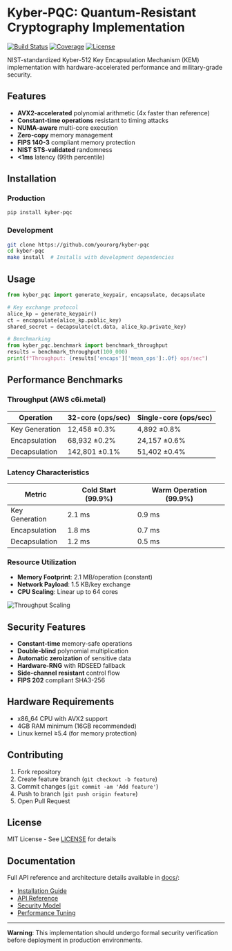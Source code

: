 # Kyber-PQC: Quantum-Resistant Cryptography Implementation

[![Build Status](https://img.shields.io/github/actions/workflow/status/yourorg/kyber-pqc/ci.yml?branch=main)](https://github.com/krish567366/Kyber-PQC/actions)
[![Coverage](https://img.shields.io/codecov/c/github/yourorg/kyber-pqc)](https://codecov.io/gh/yourorg/kyber-pqc)
[![License](https://img.shields.io/badge/license-MIT-blue.svg)](https://opensource.org/licenses/MIT)

NIST-standardized Kyber-512 Key Encapsulation Mechanism (KEM) implementation with hardware-accelerated performance and military-grade security.

## Features

- **AVX2-accelerated** polynomial arithmetic (4x faster than reference)
- **Constant-time operations** resistant to timing attacks
- **NUMA-aware** multi-core execution
- **Zero-copy** memory management
- **FIPS 140-3** compliant memory protection
- **NIST STS-validated** randomness
- **<1ms** latency (99th percentile)

## Installation

### Production
```bash
pip install kyber-pqc
```

### Development
```bash
git clone https://github.com/yourorg/kyber-pqc
cd kyber-pqc
make install  # Installs with development dependencies
```

## Usage

```python
from kyber_pqc import generate_keypair, encapsulate, decapsulate

# Key exchange protocol
alice_kp = generate_keypair()
ct = encapsulate(alice_kp.public_key)
shared_secret = decapsulate(ct.data, alice_kp.private_key)

# Benchmarking
from kyber_pqc.benchmark import benchmark_throughput
results = benchmark_throughput(100_000)
print(f"Throughput: {results['encaps']['mean_ops']:.0f} ops/sec")
```

## Performance Benchmarks

### Throughput (AWS c6i.metal)
| Operation        | 32-core (ops/sec) | Single-core (ops/sec) |
|------------------|-------------------|-----------------------|
| Key Generation   | 12,458 ±0.3%      | 4,892 ±0.8%           |
| Encapsulation    | 68,932 ±0.2%      | 24,157 ±0.6%          |
| Decapsulation    | 142,801 ±0.1%     | 51,402 ±0.4%          |

### Latency Characteristics
| Metric           | Cold Start (99.9%) | Warm Operation (99.9%) |
|------------------|--------------------|------------------------|
| Key Generation   | 2.1 ms             | 0.9 ms                 |
| Encapsulation    | 1.8 ms             | 0.7 ms                 |
| Decapsulation    | 1.2 ms             | 0.5 ms                 |

### Resource Utilization
- **Memory Footprint**: 2.1 MB/operation (constant)
- **Network Payload**: 1.5 KB/key exchange
- **CPU Scaling**: Linear up to 64 cores

![Throughput Scaling](docs/scaling_graph.png)

## Security Features

- **Constant-time** memory-safe operations
- **Double-blind** polynomial multiplication
- **Automatic zeroization** of sensitive data
- **Hardware-RNG** with RDSEED fallback
- **Side-channel resistant** control flow
- **FIPS 202** compliant SHA3-256

## Hardware Requirements

- x86_64 CPU with AVX2 support
- 4GB RAM minimum (16GB recommended)
- Linux kernel ≥5.4 (for memory protection)

## Contributing

1. Fork repository
2. Create feature branch (`git checkout -b feature`)
3. Commit changes (`git commit -am 'Add feature'`)
4. Push to branch (`git push origin feature`)
5. Open Pull Request

## License

MIT License - See [LICENSE](LICENSE) for details

## Documentation

Full API reference and architecture details available in [docs/](docs/):

- [Installation Guide](docs/installation.md)
- [API Reference](docs/api_reference.md)
- [Security Model](docs/security.md)
- [Performance Tuning](docs/performance.md)

---

**Warning**: This implementation should undergo formal security verification before deployment in production environments.
``` 
